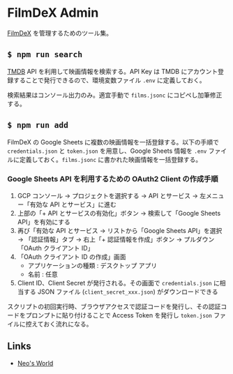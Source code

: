 # FilmDeX Admin

[FilmDeX](https://github.com/Neos21/filmdex) を管理するためのツール集。


## `$ npm run search`

[TMDB](https://www.themoviedb.org/?language=ja) API を利用して映画情報を検索する。API Key は TMDB にアカウント登録することで発行できるので、環境変数ファイル `.env` に定義しておく。

検索結果はコンソール出力のみ。適宜手動で `films.jsonc` にコピペし加筆修正する。


## `$ npm run add`

FilmDeX の Google Sheets に複数の映画情報を一括登録する。以下の手順で `credentials.json` と `token.json` を用意し、Google Sheets 情報を `.env` ファイルに定義しておく。`films.jsonc` に書かれた映画情報を一括登録する。

### Google Sheets API を利用するための OAuth2 Client の作成手順

1. GCP コンソール → プロジェクトを選択する → API とサービス → 左メニュー「有効な API とサービス」に進む
2. 上部の「+ API とサービスの有効化」ボタン → 検索して「Google Sheets API」を有効にする
3. 再び「有効な API とサービス → リストから「Google Sheets API」を選択 → 「認証情報」タブ → 右上「+ 認証情報を作成」ボタン → プルダウン「OAuth クライアント ID」
4. 「OAuth クライアント ID の作成」画面
    - アプリケーションの種類 : デスクトップ アプリ
    - 名前 : 任意
5. Client ID、Client Secret が発行される。その画面で `credentials.json` に相当する JSON ファイル (`client_secret_xxx.json`) がダウンロードできる

スクリプトの初回実行時、ブラウザアクセスで認証コードを発行し、その認証コードをプロンプトに貼り付けることで Access Token を発行し `token.json` ファイルに控えておく流れになる。


## Links

- [Neo's World](https://neos21.net/)
